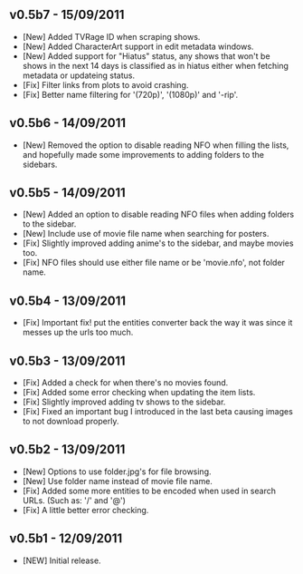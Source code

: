 v0.5b7 - 15/09/2011
-------------------
* [New] Added TVRage ID when scraping shows.
* [New] Added CharacterArt support in edit metadata windows.
* [New] Added support for "Hiatus" status, any shows that won't be shows in the next 14 days is classified as in hiatus either when fetching metadata or updateing status.
* [Fix] Filter links from plots to avoid crashing.
* [Fix] Better name filtering for '(720p)', '(1080p)' and '-rip'.


v0.5b6 - 14/09/2011
-------------------
* [New] Removed the option to disable reading NFO when filling the lists, and hopefully made some improvements to adding folders to the sidebars.

v0.5b5 - 14/09/2011
-------------------
* [New] Added an option to disable reading NFO files when adding folders to the sidebar.
* [New] Include use of movie file name when searching for posters.
* [Fix] Slightly improved adding anime's to the sidebar, and maybe movies too.
* [Fix] NFO files should use either file name or be 'movie.nfo', not folder name.


v0.5b4 - 13/09/2011
-------------------
* [Fix] Important fix! put the entities converter back the way it was since it messes up the urls too much.


v0.5b3 - 13/09/2011
-------------------
* [Fix] Added a check for when there's no movies found.
* [Fix] Added some error checking when updating the item lists.
* [Fix] Slightly improved adding tv shows to the sidebar.
* [Fix] Fixed an important bug I introduced in the last beta causing images to not download properly.


v0.5b2 - 13/09/2011
-------------------
* [New] Options to use folder.jpg's for file browsing.
* [New] Use folder name instead of movie file name.
* [Fix] Added some more entities to be encoded when used in search URLs. (Such as: '/' and '@')
* [Fix] A little better error checking.


v0.5b1 - 12/09/2011
-------------------
* [NEW] Initial release.